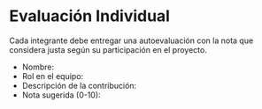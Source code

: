 # Evaluación Individual

Cada integrante debe entregar una autoevaluación con la nota que considera justa según su participación en el proyecto.

- Nombre:
- Rol en el equipo:
- Descripción de la contribución:
- Nota sugerida (0-10): 